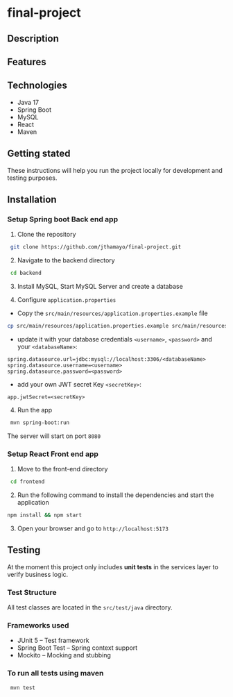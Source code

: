 # final-project

## Description
## Features

## Technologies

- Java 17
- Spring Boot
- MySQL
- React
- Maven

## Getting stated

These instructions will help you run the project locally for development and testing purposes.


## Installation

### Setup Spring boot Back end app

1. Clone the repository

```bash
 git clone https://github.com/jthamayo/final-project.git 
 ```

2. Navigate to the backend directory

```bash
 cd backend 
 ```

3. Install MySQL, Start MySQL Server and create a database

4. Configure `application.properties`

* Copy the `src/main/resources/application.properties.example` file


```bash
cp src/main/resources/application.properties.example src/main/resources/application.properties
```

* update it with your database credentials `<username>`, `<password>` and your `<databaseName>`:

```properties
spring.datasource.url=jdbc:mysql://localhost:3306/<databaseName>
spring.datasource.username=<username>
spring.datasource.password=<password>
```
* add your own JWT secret Key `<secretKey>`:
```properties
app.jwtSecret=<secretKey>

```

4. Run the app

```bash
 mvn spring-boot:run 
 ```

The server will start on port `8080`

### Setup React Front end app

1. Move to the front-end directory

```bash
 cd frontend 
 ```

2. Run the following command to install the dependencies and start the application

```bash
npm install && npm start 
```

3. Open your browser and go to `http://localhost:5173`

## Testing

At the moment this project only includes **unit tests** in the services layer to verify business logic.

### Test Structure

All test classes are located in the `src/test/java` directory.

### Frameworks used

- JUnit 5 – Test framework  
- Spring Boot Test – Spring context support  
- Mockito – Mocking and stubbing

### To run all tests using maven

```bash
 mvn test 
 ```